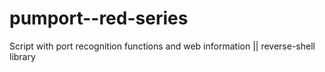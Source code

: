 # pumport--red-series
Script with port recognition functions and web information || reverse-shell library
